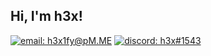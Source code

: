 <div>
<h2> Hi, I'm h3x!</h2> 
 
[![email: h3x1fy@pM.ME](https://img.shields.io/static/v1?label=Email&message=%20&color=8B89CC&labelColor=8B89CC&logoColor=FFF&style=for-the-badge&logo=protonmail)](mailto:h3x1fy@pm.me)
[![discord: h3x#1543](https://img.shields.io/static/v1?label=hex&message=%20&color=36393F&labelColor=36393F&logoColor=FFF&style=for-the-badge&logo=discord)](h3x#1543)
</div>
